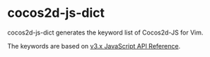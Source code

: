 # cocos2d-js-dict

cocos2d-js-dict generates the keyword list of Cocos2d-JS for Vim.

The keywords are based on [v3.x JavaScript API Reference](http://cocos2d-x.org/docs/api-ref/js/v3x/).
